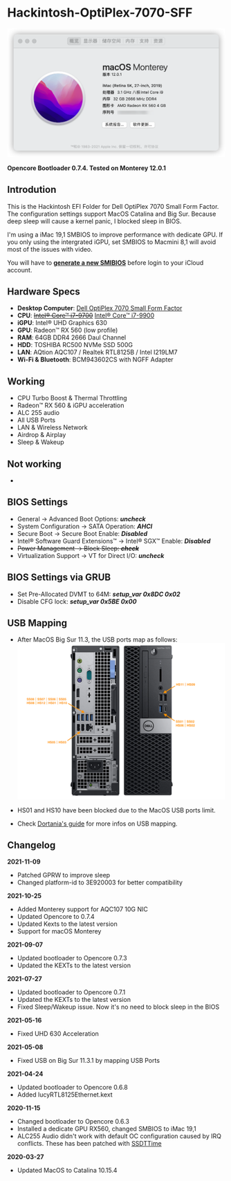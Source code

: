 # Hackintosh-OptiPlex-7070-SFF

![](https://raw.githubusercontent.com/webleon/Hackintosh-OptiPlex-7070-SFF/master/images/about20211025.png)

**Opencore Bootloader 0.7.4. Tested on Monterey 12.0.1**


## Introdution
This is the Hackintosh EFI Folder for Dell OptiPlex 7070 Small Form Factor. The configuration settings support MacOS Catalina and Big Sur. 
Because deep sleep will cause a kernel panic, I blocked sleep in BIOS. 

I'm using a iMac 19,1 SMBIOS to improve performance with dedicate GPU. If you only using the intergrated iGPU, set SMBIOS to Macmini 8,1 will avoid most of the issues with video. 

You will have to [**generate a new SMIBIOS**](https://github.com/corpnewt/GenSMBIOS) before login to your iCloud account.


## Hardware Specs
* **Desktop Computer**: [Dell OptiPlex 7070 Small Form Factor](https://www.dell.com/tc/business/p/optiplex-7070-desktop/pd) 
* **CPU**: ~~[Intel® Core™ i7-9700](https://ark.intel.com/content/www/us/en/ark/products/191792/intel-core-i7-9700-processor-12m-cache-up-to-4-70-ghz.html)~~ [Intel® Core™ i7-9900](https://ark.intel.com/content/www/us/en/ark/products/191789/intel-core-i9-9900-processor-16m-cache-up-to-5-00-ghz.html)
* **iGPU**: Intel® UHD Graphics 630
* **GPU**: Radeon™ RX 560 (low profile)
* **RAM**: 64GB DDR4 2666 Daul Channel
* **HDD**: TOSHIBA RC500 NVMe SSD 500G
* **LAN**: AQtion AQC107 / Realtek RTL8125B / Intel I219LM7
* **Wi-Fi & Bluetooth**: BCM943602CS with NGFF Adapter


## Working
* CPU Turbo Boost & Thermal Throttling
* Radeon™ RX 560 & iGPU acceleration
* ALC 255 audio
* All USB Ports
* LAN & Wireless Network
* Airdrop & Airplay
* Sleep & Wakeup


## Not working
* 


## BIOS Settings
* General → Advanced Boot Options: ***uncheck***
* System Configuration → SATA Operation: ***AHCI***
* Secure Boot → Secure Boot Enable: ***Disabled***
* Intel® Software Guard Extensions™ → Intel® SGX™ Enable: ***Disabled***
* ~~Power Management → Block Sleep: ***check***~~
* Virtualization Support → VT for Direct I/O: ***uncheck***


## BIOS Settings via GRUB
* Set Pre-Allocated DVMT to 64M: 
***setup_var 0x8DC 0x02***
* Disable CFG lock: 
***setup_var 0x5BE 0x00***


## USB Mapping
* After MacOS Big Sur 11.3, the USB ports map as follows:
![](https://raw.githubusercontent.com/webleon/Hackintosh-OptiPlex-7070-SFF/master/images/usbports.png)

* HS01 and HS10 have been blocked due to the MacOS USB ports limit.
* Check [Dortania's guide](https://dortania.github.io/OpenCore-Post-Install/usb/manual/manual.html) for more infos on USB mapping.


## Changelog

**2021-11-09**
* Patched GPRW to improve sleep
* Changed platform-id to 3E920003 for better compatibility

**2021-10-25**
* Added Monterey support for AQC107 10G NIC
* Updated Opencore to 0.7.4
* Updated Kexts to the latest version
* Support for macOS Monterey

**2021-09-07**
* Updated bootloader to Opencore 0.7.3
* Updated the KEXTs to the latest version

**2021-07-27**
* Updated bootloader to Opencore 0.7.1
* Updated the KEXTs to the latest version
* Fixed Sleep/Wakeup issue. Now it's no need to block sleep in the BIOS

**2021-05-16**
* Fixed UHD 630 Acceleration 

**2021-05-08**
* Fixed USB on Big Sur 11.3.1 by mapping USB Ports 

**2021-04-24**
* Updated bootloader to Opencore 0.6.8
* Added lucyRTL8125Ethernet.kext

**2020-11-15**
* Changed bootloader to Opencore 0.6.3
* Installed a dedicate GPU RX560, changed SMBIOS to iMac 19,1
* ALC255 Audio didn't work with default OC configuration caused by IRQ conflicts. These has been patched with [SSDTTime](https://github.com/corpnewt/SSDTTime) 

**2020-03-27**
* Updated MacOS to Catalina 10.15.4
